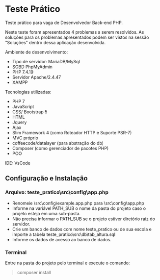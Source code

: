 # Teste Prático
Teste prático para vaga de Desenvolvedor Back-end PHP. 

Neste teste foram apresentados 4 problemas a serem resolvidos. As soluções para os problemas apresentados podem ser vistos na sessão "Soluções" dentro dessa aplicação desenvolvida.

Ambiente de desenvolvimento:
- Tipo de servidor: MariaDB/MySql
- SGBD PhpMyAdmin
- PHP 7.4.19
- Servidor Apache/2.4.47
- XAMPP

Tecnologias utilizadas:
- PHP 7
- JavaScript
- CSS/ Bootstrap 5
- HTML
- Jquery
- Ajax
- Slim Framework 4 (como Roteador HTTP e Suporte PSR-7)
- MVC próprio
- coffeecode/datalayer (para abstração do db)
- Composer (como gerenciador de pacotes PHP)
- POO

IDE: VsCode

## Configuração e Instalação

### Arquivo: teste_pratico\src\config\app.php

- Renomeie \src\config\example.app.php para \src\config\app.php
- Informe na variável PATH_SUB o nome da pasta do projeto caso o projeto esteja em uma sub-pasta.
- Não precisa informar o PATH_SUB se o projeto estiver diretório raiz do servidor.
- Crie um banco de dados com nome teste_pratico ou de sua escola e importe a tabela teste_pratico\src\db\tab_altura.sql
- Informe os dados de acesso ao banco de dados.

### Terminal

Entre na pasta do projeto pelo terminal e execute o comando:

> composer install

